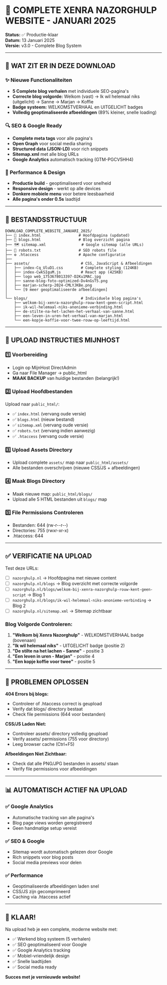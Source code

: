 # 🚀 COMPLETE XENRA NAZORGHULP WEBSITE - JANUARI 2025

**Status:** ✅ Productie-klaar  
**Datum:** 13 Januari 2025  
**Versie:** v3.0 - Complete Blog System  

---

## 🎯 **WAT ZIT ER IN DEZE DOWNLOAD**

### ✨ **Nieuwe Functionaliteiten**
- **5 Complete blog verhalen** met individuele SEO-pagina's
- **Correcte blog volgorde:** Welkom (vast) → Ik wil helemaal niks (uitgelicht) → Sanne → Marjan → Koffie
- **Badge systeem:** WELKOMSTVERHAAL en UITGELICHT badges
- **Volledig geoptimaliseerde afbeeldingen** (89% kleiner, snelle loading)

### 🔍 **SEO & Google Ready**
- **Complete meta tags** voor alle pagina's
- **Open Graph** voor social media sharing
- **Structured data (JSON-LD)** voor rich snippets
- **Sitemap.xml** met alle blog URLs
- **Google Analytics** automatisch tracking (GTM-PGCV5HH4)

### 📱 **Performance & Design**
- **Productie build** - geoptimaliseerd voor snelheid
- **Responsive design** - werkt op alle devices
- **Donkere mobiele menu** voor betere leesbaarheid
- **Alle pagina's onder 0.5s** laadtijd

---

## 📁 **BESTANDSSTRUCTUUR**

```
DOWNLOAD_COMPLETE_WEBSITE_JANUARI_2025/
├── 📄 index.html                 # Hoofdpagina (updated)
├── 📝 blogs.html                 # Blog overzicht pagina
├── 🗺️ sitemap.xml                # Google sitemap (alle URLs)
├── 🤖 robots.txt                 # SEO robots file
├── ⚙️ .htaccess                  # Apache configuratie
├── 
├── assets/                       # CSS, JavaScript & Afbeeldingen
│   ├── index-Cq_UluD1.css        # Complete styling (124KB)
│   ├── index-CwkSIguM.js         # React app (425KB)
│   ├── logo web_1753678013397-D2Ku1MAC.jpg
│   ├── sanne-blog-foto-optimized-Dv4nGsT5.png
│   ├── marjan-scherp-2024-CMLYJKBe.png
│   └── [9 meer geoptimaliseerde afbeeldingen]
│
└── blogs/                        # Individuele blog pagina's
    ├── welkom-bij-xenra-nazorghulp-rouw-kent-geen-script.html
    ├── ik-wil-helemaal-niks-anonieme-verbinding.html
    ├── de-stilte-na-het-lachen-het-verhaal-van-sanne.html
    ├── een-leven-in-uren-het-verhaal-van-marjan.html
    └── een-kopje-koffie-voor-twee-rouw-op-leeftijd.html
```

---

## 🚀 **UPLOAD INSTRUCTIES MIJNHOST**

### 1️⃣ **Voorbereiding**
- Login op MijnHost DirectAdmin
- Ga naar File Manager → public_html
- **MAAK BACKUP** van huidige bestanden (belangrijk!)

### 2️⃣ **Upload Hoofdbestanden**
Upload naar `public_html/`:
- ✅ `index.html` (vervang oude versie)
- ✅ `blogs.html` (nieuw bestand)
- ✅ `sitemap.xml` (vervang oude versie)
- ✅ `robots.txt` (vervang indien aanwezig)
- ✅ `.htaccess` (vervang oude versie)

### 3️⃣ **Upload Assets Directory**
- Upload complete `assets/` map naar `public_html/assets/`
- Alle bestanden overschrijven (nieuwe CSS/JS + afbeeldingen)

### 4️⃣ **Maak Blogs Directory**
- Maak nieuwe map: `public_html/blogs/`
- Upload alle 5 HTML bestanden uit `blogs/` map

### 5️⃣ **File Permissions Controleren**
- Bestanden: 644 (rw-r--r--)
- Directories: 755 (rwxr-xr-x)
- .htaccess: 644

---

## ✅ **VERIFICATIE NA UPLOAD**

Test deze URLs:
- [ ] `nazorghulp.nl` → Hoofdpagina met nieuwe content
- [ ] `nazorghulp.nl/blogs` → Blog overzicht met correcte volgorde
- [ ] `nazorghulp.nl/blogs/welkom-bij-xenra-nazorghulp-rouw-kent-geen-script` → Blog 1
- [ ] `nazorghulp.nl/blogs/ik-wil-helemaal-niks-anonieme-verbinding` → Blog 2
- [ ] `nazorghulp.nl/sitemap.xml` → Sitemap zichtbaar

### Blog Volgorde Controleren:
1. **"Welkom bij Xenra Nazorghulp"** - WELKOMSTVERHAAL badge (bovenaan)
2. **"Ik wil helemaal niks"** - UITGELICHT badge (positie 2)
3. **"De stilte na het lachen - Sanne"** - positie 3
4. **"Een leven in uren - Marjan"** - positie 4
5. **"Een kopje koffie voor twee"** - positie 5

---

## 🔧 **PROBLEMEN OPLOSSEN**

**404 Errors bij blogs:**
- Controleer of .htaccess correct is geupload
- Verify dat blogs/ directory bestaat
- Check file permissions (644 voor bestanden)

**CSS/JS Laden Niet:**
- Controleer assets/ directory volledig geupload
- Verify assets/ permissions (755 voor directory)
- Leeg browser cache (Ctrl+F5)

**Afbeeldingen Niet Zichtbaar:**
- Check dat alle PNG/JPG bestanden in assets/ staan
- Verify file permissions voor afbeeldingen

---

## 📊 **AUTOMATISCH ACTIEF NA UPLOAD**

### ✅ **Google Analytics**
- Automatische tracking van alle pagina's
- Blog page views worden geregistreerd
- Geen handmatige setup vereist

### ✅ **SEO & Google**
- Sitemap wordt automatisch gelezen door Google
- Rich snippets voor blog posts
- Social media previews voor delen

### ✅ **Performance**
- Geoptimaliseerde afbeeldingen laden snel
- CSS/JS zijn gecomprimeerd
- Caching via .htaccess actief

---

## 🎉 **KLAAR!**

Na upload heb je een complete, moderne website met:
- ✅ Werkend blog systeem (5 verhalen)
- ✅ SEO geoptimaliseerd voor Google
- ✅ Google Analytics tracking
- ✅ Mobiel-vriendelijk design
- ✅ Snelle laadtijden
- ✅ Social media ready

**Succes met je vernieuwde website!**